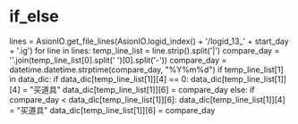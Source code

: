 if_else
=======
lines = AsionIO.get_file_lines(AsionIO.logid_index() + '/logid_13_' + start_day + '.ig')
for line in lines:
    temp_line_list = line.strip().split('|')
    compare_day = ''.join(temp_line_list[0].split(' ')[0].split('-'))
    compare_day = datetime.datetime.strptime(compare_day, "%Y%m%d")
    if temp_line_list[1] in data_dic:
        if data_dic[temp_line_list[1]][4] == 0:
            data_dic[temp_line_list[1]][4] = "买道具"
            data_dic[temp_line_list[1]][6] = compare_day
        else:
            if compare_day < data_dic[temp_line_list[1]][6]:
                data_dic[temp_line_list[1]][4] = "买道具"
                data_dic[temp_line_list[1]][6] = compare_day
